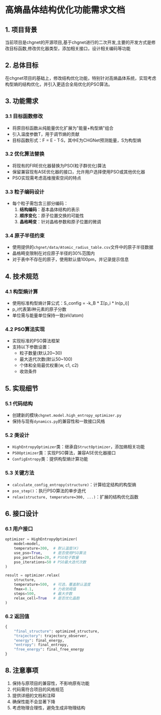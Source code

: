 # 高熵晶体结构优化功能需求文档

## 1. 项目背景
当前项目是chgnet的开源项目,基于chgnet进行的二次开发,主要的开发方式是修改目标函数,修改优化器类型，添加相关接口，设计相关编码等功能

## 2. 总体目标

在chgnet项目的基础上，修改结构优化功能，特别针对高熵晶体系统，实现考虑构型熵的结构优化，并引入更适合全局优化的PSO算法。

## 3. 功能需求

### 3.1 目标函数修改
- 将原目标函数从纯能量优化扩展为"能量+构型熵"组合
- 引入温度参数T，用于调节熵的贡献
- 目标函数形式：F = E - T·S，其中E为CHGNet预测能量，S为构型熵

### 3.2 优化算法替换
- 将现有的FIRE优化器替换为PSO(粒子群优化)算法
- 保留兼容现有ASE优化器的接口，允许用户选择使用PSO或其他优化器
- PSO实现需考虑高维搜索空间的特点

### 3.3 粒子编码设计
- 每个粒子需包含三部分编码：
  1. **结构编码**：基本晶体结构的表示
  2. **顺序变化**：原子位置交换的可能性
  3. **晶格畸变**：针对晶格参数和原子位置的微调

### 3.4 原子半径约束
- 使用提供的`chgnet/data/Atomic_radius_table.csv`文件中的原子半径数据
- 晶格畸变限制在对应原子半径的30%范围内
- 对于表中不存在的原子，使用默认值100pm，并记录提示信息

## 4. 技术规范

### 4.1 构型熵计算
- 使用标准构型熵计算公式：S_config = -k_B * Σ[p_i * ln(p_i)]
- p_i代表第i种元素的原子分数
- 单位需与能量单位保持一致(eV/atom)

### 4.2 PSO算法实现
- 实现标准的PSO算法框架
- 支持以下参数设置：
  - 粒子数量(默认20~30)
  - 最大迭代次数(默认50~100)
  - 个体和全局最优权重(w, c1, c2)
  - 收敛条件


## 5. 实现细节

### 5.1 代码结构
- 创建新的模块`chgnet.model.high_entropy_optimizer.py`
- 保持与现有`dynamics.py`的兼容性和一致接口风格

### 5.2 类设计
- `HighEntropyOptimizer`类：继承自`StructOptimizer`，添加熵相关功能
- `PSOOptimizer`类：实现PSO算法，兼容ASE优化器接口
- `ConfigEntropy`类：提供构型熵计算功能

### 5.3 关键方法
- `calculate_config_entropy(structure)`：计算给定结构的构型熵
- `pso_step()`：执行PSO算法的单步迭代
- `relax(structure, temperature=300, ...)`：扩展的结构优化函数

## 6. 接口设计

### 6.1 用户接口
```python
optimizer = HighEntropyOptimizer(
    model=model,
    temperature=300,  # 默认温度(K)
    use_pso=True,     # 是否使用PSO算法
    pso_particles=20, # PSO粒子数量
    pso_iterations=50 # PSO最大迭代次数
)

result = optimizer.relax(
    structure,
    temperature=500,  # 可选，覆盖默认温度
    fmax=0.1,         # 力收敛阈值
    steps=500,        # 最大步数
    relax_cell=True   # 是否优化晶胞
)
```

### 6.2 返回值
```python
{
    "final_structure": optimized_structure,
    "trajectory": trajectory_observer,
    "energy": final_energy,
    "entropy": final_entropy,
    "free_energy": final_free_energy
}
```


## 8. 注意事项

1. 保持与原项目的兼容性，不影响原有功能
2. 代码需符合项目的风格规范
3. 提供详细的文档和注释
4. 确保性能不会显著下降
5. 考虑物理合理性，避免生成非物理结构
